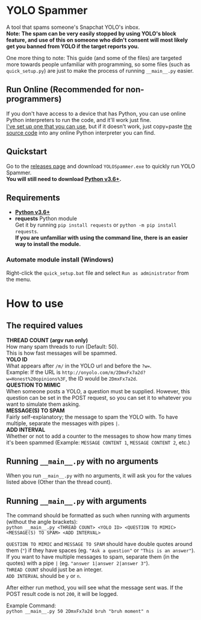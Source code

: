 # YOLO Spammer
A tool that spams someone's Snapchat YOLO's inbox.  
**Note: The spam can be very easily stopped by using YOLO's block feature, and use of this on someone who didn't consent will most likely get you banned from YOLO if the target reports you.**

One more thing to note: This guide (and some of the files) are targeted more towards people unfamiliar with programming, so some files (such as `quick_setup.py`) are just to make the process of running `__main__.py` easier.

## Run Online (Recommended for non-programmers)
If you don't have access to a device that has Python, you can use online Python interpreters to run the code, and it'll work just fine.  
[I've set up one that you can use](https://yolo-spammer.mysteryblokhed.repl.run/), but if it doesn't work, just copy+paste [the source code](https://raw.githubusercontent.com/MysteryBlokHed/yolo-spammer/master/__main__.py) into any online Python interpreter you can find.

## Quickstart
Go to the [releases page](https://github.com/MysteryBlokHed/yolo-spammer/releases) and download `YOLOSpammer.exe` to quickly run YOLO Spammer.  
**You will still need to download [Python v3.6+](https://www.python.org/downloads/).**

## Requirements
- [**Python v3.6+**](https://www.python.org/downloads/)
- **requests** Python module  
  Get it by running `pip install requests` or `python -m pip install requests`.  
  **If you are unfamiliar with using the command line, there is an easier way to install the module.**

### Automate module install (Windows)
Right-click the `quick_setup.bat` file and select `Run as administrator` from the menu.  

# How to use
## The required values
**THREAD COUNT (argv run only)**  
How many spam threads to run (Default: 50).  
This is how fast messages will be spammed.  
**YOLO ID**  
What appears after `/m/` in the YOLO url and before the `?w=`.  
Example: If the URL is `http://onyolo.com/m/2DmxFx7a2d?w=Honest%20opinions%3F`, the ID would be `2DmxFx7a2d`.  
**QUESTION TO MIMIC**  
When someone posts a YOLO, a question must be supplied. However, this question can be set in the POST request, so you can set it to whatever you want to simulate them asking.  
**MESSAGE(S) TO SPAM**  
Fairly self-explanatory; the message to spam the YOLO with. To have multiple, separate the messages with pipes `|`.  
**ADD INTERVAL**  
Whether or not to add a counter to the messages to show how many times it's been spammed (Example: `MESSAGE CONTENT 1`, `MESSAGE CONTENT 2`, etc.)

## Running `__main__.py` with no arguments
When you run `__main__.py` with no arguments, it will ask you for the values listed above (Other than the thread count).

## Running `__main__.py` with arguments
The command should be formatted as such when running with arguments (without the angle brackets):  
`python __main__.py <THREAD COUNT> <YOLO ID> <QUESTION TO MIMIC> <MESSAGE(S) TO SPAM> <ADD INTERVAL>`

`QUESTION TO MIMIC` and `MESSAGE TO SPAM` should have double quotes around them (`"`) if they have spaces (eg. `"Ask a question"` or `"This is an answer"`). If you want to have multiple messages to spam, separate them (in the quotes) with a pipe `|` (eg. `"answer 1|answer 2|answer 3"`).  
`THREAD COUNT` should just be an integer.  
`ADD INTERVAL` should be `y` or `n`.

After either run method, you will see what the message sent was. If the POST result code is not `200`, it will be logged.

Example Command:  
`python __main__.py 50 2DmxFx7a2d bruh "bruh moment" n`
